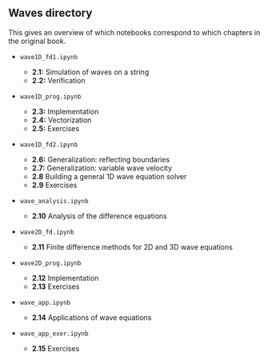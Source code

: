 ## Waves directory

This gives an overview of which notebooks correspond to which chapters in the original book.

* `wave1D_fd1.ipynb`
  * **2.1:** Simulation of waves on a string
  * **2.2:** Verification
  
* `wave1D_prog.ipynb`
  * **2.3:** Implementation
  * **2.4:** Vectorization
  * **2.5:** Exercises
  
* `wave1D_fd2.ipynb`
  * **2.6:** Generalization: reflecting boundaries
  * **2.7:** Generalization: variable wave velocity
  * **2.8** Building a general 1D wave equation solver
  * **2.9** Exercises
  
* `wave_analysis.ipynb`
  * **2.10** Analysis of the difference equations
  
* `wave2D_fd.ipynb`
  * **2.11** Finite difference methods for 2D and 3D wave equations
  
* `wave2D_prog.ipynb`
  * **2.12** Implementation
  * **2.13** Exercises
  
* `wave_app.ipynb`
  * **2.14** Applications of wave equations
  
* `wave_app_exer.ipynb`
  * **2.15** Exercises
